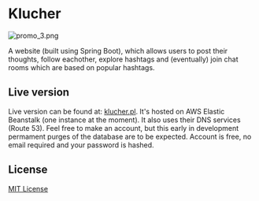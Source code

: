 # Klucher #
![promo_3.png](https://bitbucket.org/repo/kLGgKL/images/3976070418-promo_3.png)

A website (built using Spring Boot), which allows users to post their thoughts, follow eachother, explore hashtags and (eventually) join chat rooms which are based on popular hashtags.

## Live version ##

Live version can be found at: [klucher.pl](http://klucher.pl). It's hosted on AWS Elastic Beanstalk (one instance at the moment). It also uses their DNS services (Route 53). Feel free to make an account, but this early in development permament purges of the database are to be expected. Account is free, no email required and your password is hashed.

## License ##

[MIT License](https://en.wikipedia.org/wiki/MIT_License)